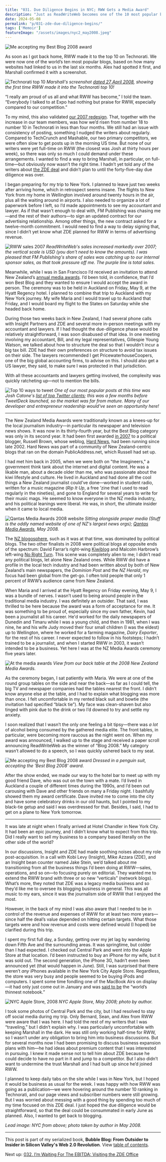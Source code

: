 ```yaml
---
title: "031. Due Diligence Begins in NYC; RWW Gets a Media Award"
description: "Just as ReadWriteWeb becomes one of the 10 most popular blogs in the world, I travel to New York to meet with Ziff Davis Enterprise about its proposed acquisition."
date: 2024-05-08
permalink: "p/031-zde-due-diligence-begins/"
tags: ['Memoir']
featureImage: "/assets/images/nyc2_may2008.jpeg"
---
```


![Me accepting my Best Blog 2008 award](/assets/images/nyc2_may2008.jpeg)

As soon as I got back home, RWW made it to the top 10 on Technorati. We were now one of the world’s ten most popular blogs, based on how many websites had linked to us in the last six months. Alex had spotted it first, and Marshall confirmed it with a screenshot.

![Technorati top 10](/assets/images/2446087008_86ee672e61_o.png)
*Marshall's screenshot [dated 27 April 2008](https://flickr.com/photos/16765047@N00/2446087008/), showing the first time RWW made it into the Technorati top 10!*

“I really am proud of us all and what RWW has become,” I told the team. “Everybody I talked to at Expo had nothing but praise for RWW, especially compared to our competition.”

To my mind, this also validated [our 2007 redesign](/p/026-rww-redesign-2007-crunchies/). That, together with the increase in our team members, was how we’d risen from number 18 to number 10 in Technorati in less than four months. We still had an issue with consistency of posting, something I nudged the writers about regularly. Compared to TechCrunch and Mashable, our two primary competitors, we were often slow to get posts up in the morning US time. But none of our writers were yet full-time on RWW (the closest was Josh at thirty hours per week), so there was only so much I could demand under these arrangements. I wanted to find a way to bring Marshall, in particular, on full-time—but obviously now wasn’t the right time. I hadn’t yet told any of the writers about [the ZDE deal](/p/030-rww-acquisition-deal-2008/) and didn’t plan to until the forty-five-day due diligence was over.

I began preparing for my trip to New York. I planned to leave just two weeks after arriving home, which in retrospect seems insane. The flights to New York from my home in Wellington involved around twenty hours in the air, plus all the waiting around in airports. I also needed to organize a lot of paperwork before I left, so I’d made appointments to see my accountant and lawyer. As if that wasn’t enough to deal with, FM Publishing was chasing me—and the rest of their authors—to sign an updated contract for our advertising relationship. Among other things, the new contract asked for a twelve-month commitment. I would need to find a way to delay signing that, since I didn’t yet know what ZDE planned for RWW in terms of advertising revenue.

![RWW sales 2007](/assets/images/rww_sales_2007.png)
*ReadWriteWeb's sales increased markedly over 2007; the vertical scale is USD (you don't need to know the amounts). I was pleased that FM Publishing's share of sales was catching up to our internal sponsor sales, as that took pressure off me. The purple line is total sales.*

Meanwhile, while I was in San Francisco I’d received an invitation to attend New Zealand’s [annual media awards](https://web.archive.org/web/20080510231401/http://www.qantasmediaawards.co.nz/web.html). I’d been told, in confidence, that I’d won Best Blog and they wanted to ensure I would accept the award in person. The ceremony was to be held in Auckland on Friday, May 9, at the Hyatt Regency hotel. I planned to combine that trip to Auckland with my New York journey. My wife Maria and I would travel up to Auckland that Friday, and I would board my flight to the States on Saturday while she headed back home.

During those two weeks back in New Zealand, I had several phone calls with Insight Partners and ZDE and several more in-person meetings with my accountant and lawyers. If I had thought the due-diligence phase would be relatively straightforward, I was soon disabused of that idea. In one meeting involving my accountant, Bill, and my legal representatives, Gillespie Young Watson, we talked about how to structure the deal so that I wouldn’t incur a big tax bill. ZDE had their own preferences on structure to avoid tax issues on their side. The lawyers recommended I get PricewaterhouseCoopers, one of the big global accounting firms, to advise on this. I should also get a US lawyer, they said, to make sure I was protected in that jurisdiction. 

With all these accountants and lawyers getting involved, the complexity was quickly ratcheting up—not to mention the bills.

![Top 10 ways to tweet](/assets/images/twitter-top10-chart.jpeg)
*One of our most popular posts at this time was Josh Catone's [list of top Twitter clients](https://web.archive.org/web/20080404035533/readwriteweb.com/archives/top_twitter_clients_definitive_list.php); this was a few months before TweetDeck launched, so the market was far from mature. Many of our developer and entrepreneur readership would've seen an opportunity here!*

*** 

The New Zealand Media Awards were traditionally known as a knees-up for the local journalism industry—in particular its newspaper and television news shows. It was now in its thirty-fourth year, but the Best Blog category was only in its second year. It had been first awarded [in 2007](https://web.archive.org/web/20070706223411/http://www.qantasmediaawards.co.nz/websites.htm) to a political blogger, Russell Brown, whose weblog, [Hard News](https://web.archive.org/web/20080416043135/http://www.publicaddress.net/default,47.sm), had been running since late 2002. Hard News was part of a community of New Zealand-centric blogs that ran on the domain PublicAddress.net, which Russell had set up.

I had met him back in 2005, when we were both on "the Imagineers," a government think tank about the internet and digital content. He was a likable man, about a decade older than me, who was passionate about the kiwi lifestyle and culture. He lived in Auckland and had done all the cool things a New Zealand journalist could’ve done—worked in student radio, written for a music magazine (*Rip It Up*, a free ’zine that I used to read regularly in the nineties), and gone to England for several years to write for their music mags. He seemed to know everyone in the NZ media industry, and his political leanings were liberal. He was, in short, the ultimate insider when it came to local media.

![Qantas Media Awards 2008 website](/assets/images/2008_qantas_media_awards_website_may08.png)
*Sitting alongside proper media (Stuff is the oddly named website of one of NZ's largest news orgs); [Qantas Media Awards](https://web.archive.org/web/20080510231401/http://www.qantasmediaawards.co.nz:80/web.html), May 2008.*

The [NZ blogosphere](https://web.archive.org/web/20080422054042/http://kiwiology.co.nz/), such as it was at that time, was dominated by political blogs. The two other finalists in 2008 were political blogs at opposite ends of the spectrum: David Farrar’s right-wing [Kiwiblog](https://web.archive.org/web/20080510222238/http://kiwiblog.co.nz/) and Malcolm Harbrow’s left-wing [No Right Turn](https://web.archive.org/web/20080516173357/http://norightturn.blogspot.com/). This scene was completely alien to me; I didn’t read any political blogs, let alone New Zealand ones. While RWW did have a profile in the local tech industry and had been written about by both of New Zealand’s main newspapers, the *Dominion Post* and the *NZ Herald*, my focus had been global from the get-go. I often told people that only 1 percent of RWW’s audience came from New Zealand.

When Maria and I arrived at the Hyatt Regency on Friday evening, May 9, I was a bundle of nerves. I wasn’t used to being around people in the traditional media industry. I was definitely an outsider. That said, I was thrilled to be here because the award was a form of acceptance for me. It was something to be proud of, especially since my own father, Kevin, had been a journalist all his career. He'd worked for the daily newspapers of Dunedin and Timaru while I was a young child, and then in 1981, when I was nine, he and his wife Judy moved their four small children (I was the eldest) up to Wellington, where he worked for a farming magazine, *Dairy Exporter*, for the rest of his career. I never expected to follow in his footsteps; I hadn’t trained to be a journalist, and when I started RWW in 2003, it wasn’t intended to be a business. Yet here I was at the NZ Media Awards ceremony five years later.

![At the media awards](/assets/images/qantas_media_awards08_seatview.jpeg)
*View from our back table at the 2008 New Zealand Media Awards.*

As the ceremony began, I sat patiently with Maria. We were at one of the round group tables on the side and near the back—as far as I could tell, the big TV and newspaper companies had the tables nearest the front. I didn’t know anyone else at the table, and I had to explain what blogging was more than once. I felt uncomfortable in my rented black suit and bowtie (the invitation had specified “black tie”). My face was clean-shaven but also tinged with pink due to the drink or two I’d downed to try and settle my anxiety. 

I soon realized that I wasn’t the only one feeling a bit tipsy—there was *a lot* of alcohol being consumed by the gathered media elite. The front tables, in particular, were becoming more raucous as the night went on. When my award was announced, I walked up to the stage and received a paper scroll announcing ReadWriteWeb as the winner of “Blog 2008.” My category wasn’t allowed to do a speech, so I was quickly ushered back to my seat.

![Me accepting my Best Blog 2008 award](/assets/images/receiving_award_2008.jpg)
*Dressed in a penguin suit, accepting the 'Best Blog 2008' award.*

After the show ended, we made our way to the hotel bar to meet up with my good friend Dave, who was out on the town with a mate. I’d lived in Auckland a couple of different times during the 1990s, and I’d been out carousing with Dave and other friends on many a Friday night. I bashfully showed them my award certificate. Dave invited me to come into the city and have some celebratory drinks in our old haunts, but I pointed to my black-tie getup and said I was overdressed for that. Besides, I said, I had to get on a plane to New York tomorrow.

***

It was late at night when I finally arrived at Hotel Chandler in New York City. It had been an epic journey, and I didn’t know what to expect from this trip. Did I really want to sell my business to a company based literally on the other side of the world? 

In our discussions, Insight and ZDE had made soothing noises about my role post-acquisition. In a call with Kobi Levy (Insight), Mike Azzara (ZDE), and an Insight bean counter named Jake Stein, we’d talked about me transitioning from all the business things I’d been doing at RWW—sales, operations, and so on—to focusing purely on editorial. They wanted me to extend the RWW brand with three or so new “verticals” (network blogs). What’s more, they noted that ZDE was a legacy media business and so they’d like me to oversee its blogging business in general. This was all music to my ears, since it was the journalism side of RWW that I enjoyed the most. 

However, in the back of my mind I was also aware that I needed to be in control of the revenue and expenses of RWW for at least two more years—since half the deal’s value depended on hitting certain targets. What those targets were and how revenue and costs were defined would (I hoped) be clarified during this trip. 

I spent my first full day, a Sunday, getting over my jet lag by wandering down Fifth Ave and the surrounding areas. It was springtime, but colder than I had expected. I checked out Central Park and went into the Apple Store at that location. I’d been instructed to buy an iPhone for my wife, but it was sold out. The second generation, the iPhone 3G, hadn’t even been announced yet (that would happen in June). Still, I was surprised that there weren’t *any* iPhones available in the New York City Apple Store. Regardless, the store was very busy and people seemed to be buying iPods and computers. I spent some time fondling one of the MacBook Airs on display—it had only just come out in January and was [said to be](https://www.ebuyer.com/blog/history-of-apple-laptop-computers/) the “world’s thinnest notebook.” 

![NYC Apple Store, 2008](/assets/images/nyc_applestore_may2008.jpeg)
*NYC Apple Store, May 2008; photo by author.*

I took some photos of Central Park and the city, but I had resolved to stay off social media during my trip. Only Bernard, Sean, and Alex from RWW were aware that I was here. I had told the rest of my writers that I was “traveling,” but I didn’t explain why. I was particularly uncomfortable with keeping Marshall in the dark. He was still only working half-time for RWW, so I wasn’t under any obligation to bring him into business discussions. But for several months now I had been promising to discuss business expansion plans with him—he had ideas about premium content that I was interested in pursuing. I knew it made sense not to tell him about ZDE because he could decide to have no part in it and jump to a competitor. But I also didn’t want to undermine the trust Marshall and I had built up since he’d joined RWW.

I planned to keep daily tabs on the site while I was in New York, but I hoped it would be business as usual for the week. I was happy with how RWW was going as a publication—we were hovering around the number 10 ranking in Technorati, and our page views and subscriber numbers were still growing. But I was worried about messing with a good thing by spending too much of my time focused on this ZDE deal. I just hoped the due diligence would be straightforward, so that the deal could be consummated in early June as planned. Also, I wanted to get back to blogging.

*Lead image: NYC from above; photo taken by author in May 2008.*

* * *

This post is part of my serialized book, **Bubble Blog: From Outsider to Insider in Silicon Valley's Web 2.0 Revolution**. View [table of contents](/p/roadmap-bubbleblog/).

Next up: [032. I’m Waiting For The EBITDA: Visiting the ZDE Office](/p/032-zde-discussions-ebitda/)